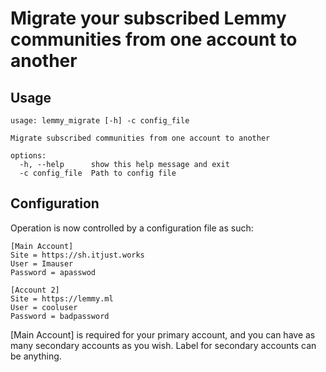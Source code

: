 # Migrate your subscribed Lemmy communities from one account to another

## Usage
```
usage: lemmy_migrate [-h] -c config_file

Migrate subscribed communities from one account to another

options:
  -h, --help      show this help message and exit
  -c config_file  Path to config file
```

## Configuration
Operation is now controlled by a configuration file as such:

```
[Main Account]
Site = https://sh.itjust.works
User = Imauser
Password = apasswod

[Account 2]
Site = https://lemmy.ml
User = cooluser
Password = badpassword
```
[Main Account] is required for your primary account, and you can have as many secondary accounts as you wish. Label for
secondary accounts can be anything.